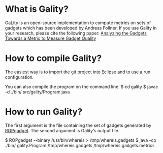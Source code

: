 # What is Gality?

GaLity is an open-source implementation to compute metrics on sets of gadgets which has been developed by Andreas Follner.
If you use Gality in your research, please cite the following paper:
[Analyzing the Gadgets Towards a Metric to Measure Gadget Quality](https://www.abartel.net/static/p/essos2016-analyzingGadgets.pdf)

# How to compile Gality?

The easiest way is to import the git project into Eclipse and to use a run configuration.

You can also compile the program on the command line:
$ cd gality
$ javac -d ./bin/ src/gality/Program.java

# How to run Gality?

The first argument is the file containing the set of gadgets generated by [ROPgadget](https://github.com/JonathanSalwan/ROPgadget).
The second argument is Gality's output file.

$ ROPgadget --binary /usr/bin/whereis > /tmp/whereis.gadgets
$ java -cp ./bin/ gality.Program /tmp/whereis.gadgets /tmp/whereis.gadgets.metrics
